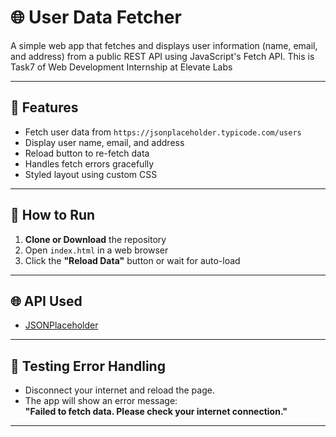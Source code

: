# 🌐 User Data Fetcher

A simple web app that fetches and displays user information (name, email, and address) from a public REST API using JavaScript's Fetch API. This is Task7 of Web Development Internship at Elevate Labs

---

## 🔧 Features

- Fetch user data from `https://jsonplaceholder.typicode.com/users`
- Display user name, email, and address
- Reload button to re-fetch data
- Handles fetch errors gracefully
- Styled layout using custom CSS

---

## 🚀 How to Run

1. **Clone or Download** the repository
2. Open `index.html` in a web browser
3. Click the **"Reload Data"** button or wait for auto-load

---

## 🌐 API Used

- [JSONPlaceholder](https://jsonplaceholder.typicode.com/users)

---

## 🧪 Testing Error Handling

- Disconnect your internet and reload the page.
- The app will show an error message:  
  **"Failed to fetch data. Please check your internet connection."**

---
